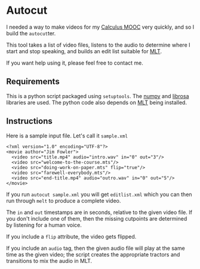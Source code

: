 # Autocut

I needed a way to make videos for my [Calculus
MOOC](http://mooculus.osu.edu/) very quickly, and so I build the
`autocut`ter.

This tool takes a list of video files, listens to the audio to
determine where I start and stop speaking, and builds an edit list
suitable for [MLT](https://github.com/mltframework/mlt).

If you want help using it, please feel free to contact me.

## Requirements

This is a python script packaged using `setuptools`.  The
[numpy](https://github.com/numpy/numpy) and
[librosa](https://github.com/librosa/librosa) libraries are used.
The python code also depends on
[MLT](https://github.com/mltframework/mlt) being installed.

## Instructions

Here is a sample input file.  Let's call it `sample.xml`

    <?xml version="1.0" encoding="UTF-8"?>
    <movie author="Jim Fowler">
      <video src="title.mp4" audio="intro.wav" in="0" out="3"/>
      <video src="welcome-to-the-course.mts"/>
      <video src="doing-work-on-paper.mts" flip="true"/>
      <video src="farewell-everybody.mts"/>
      <video src="end-title.mp4" audio="outro.wav" in="0" out="5"/>
    </movie>

If you run `autocut sample.xml` you will get `editlist.xml`
which you can then run through `melt` to produce a complete video.

The `in` and `out` timestamps are in seconds, relative to the given
video file.  If you don't include one of them, then the missing
cutpoints are determined by listening for a human voice.

If you include a `flip` attribute, the video gets flipped.

If you include an `audio` tag, then the given audio file will play at
the same time as the given video; the script creates the appropriate
tractors and transitions to mix the audio in MLT.
